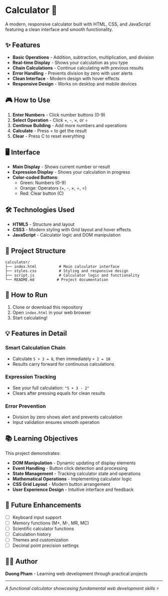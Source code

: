 # Calculator 🧮

A modern, responsive calculator built with HTML, CSS, and JavaScript featuring a clean interface and smooth functionality.

## ✨ Features

- **Basic Operations** - Addition, subtraction, multiplication, and division
- **Real-time Display** - Shows your calculation as you type
- **Chain Calculations** - Continue calculating with previous results
- **Error Handling** - Prevents division by zero with user alerts
- **Clean Interface** - Modern design with hover effects
- **Responsive Design** - Works on desktop and mobile devices

## 🎮 How to Use

1. **Enter Numbers** - Click number buttons (0-9)
2. **Select Operation** - Click +, -, ×, or ÷
3. **Continue Building** - Add more numbers and operations
4. **Calculate** - Press = to get the result
5. **Clear** - Press C to reset everything

## 🖥️ Interface

- **Main Display** - Shows current number or result
- **Expression Display** - Shows your calculation in progress
- **Color-coded Buttons**:
  - Green: Numbers (0-9)
  - Orange: Operators (+, -, ×, ÷, =)
  - Red: Clear button (C)

## 🛠️ Technologies Used

- **HTML5** - Structure and layout
- **CSS3** - Modern styling with Grid layout and hover effects
- **JavaScript** - Calculator logic and DOM manipulation

## 📁 Project Structure

```
calculator/
├── index.html          # Main calculator interface
├── styles.css          # Styling and responsive design
├── script.js           # Calculator logic and functionality
└── README.md          # Project documentation
```

## 🚀 How to Run

1. Clone or download this repository
2. Open `index.html` in your web browser
3. Start calculating!

## 💡 Features in Detail

### **Smart Calculation Chain**
- Calculate `5 + 3 = 8`, then immediately `+ 2 = 10`
- Results carry forward for continuous calculations

### **Expression Tracking**
- See your full calculation: `"5 + 3 - 2"`
- Clears after pressing equals for clean results

### **Error Prevention**
- Division by zero shows alert and prevents calculation
- Input validation ensures smooth operation

## 📚 Learning Objectives

This project demonstrates:
- **DOM Manipulation** - Dynamic updating of display elements
- **Event Handling** - Button click detection and processing
- **State Management** - Tracking calculator state and operations
- **Mathematical Operations** - Implementing calculator logic
- **CSS Grid Layout** - Modern button arrangement
- **User Experience Design** - Intuitive interface and feedback

## 🎯 Future Enhancements

- [ ] Keyboard input support
- [ ] Memory functions (M+, M-, MR, MC)
- [ ] Scientific calculator functions
- [ ] Calculation history
- [ ] Themes and customization
- [ ] Decimal point precision settings

## 👨‍💻 Author

**Duong Pham** - Learning web development through practical projects

---

*A functional calculator showcasing fundamental web development skills* ⚡